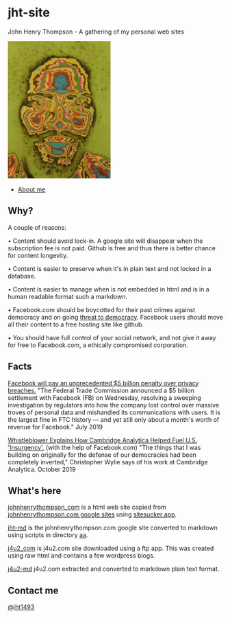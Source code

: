 # jht-site

John Henry Thompson - A gathering of my personal web sites

[![](jht-md/_/rsrc/1295207567308/the-art-of-learning/reflections/colorized-jht-height=320&width=240.jpg)](http://www.johnhenrythompson.com/the-art-of-learning/reflections/colorized-jht.jpg?attredirects=0)

- [About me](jht-md/README.md)

## Why?

A couple of reasons:

• Content should avoid lock-in. A google site will disappear when the subscription fee is not paid. Github is free and thus there is better chance for content longevity.

• Content is easier to preserve when it's in plain text and not locked in a database.

• Content is easier to manage when is not embedded in html and is in a human readable format such a markdown.

• Facebook.com should be boycotted for their past crimes against democracy and on going [threat to democracy](https://www.npr.org/2019/10/23/772075523/mark-zuckerberg-offers-a-choice-the-facebook-way-or-the-china-way). Facebook users should move all their content to a free hosting site like github.

• You should have full control of your social network, and not give it away for free to Facebook.com, a ethically compromised corporation.

## Facts

[Facebook will pay an unprecedented \$5 billion penalty over privacy breaches.](https://www.cnn.com/2019/07/24/tech/facebook-ftc-settlement/index.html)
"The Federal Trade Commission announced a \$5 billion settlement with Facebook (FB) on Wednesday, resolving a sweeping investigation by regulators into how the company lost control over massive troves of personal data and mishandled its communications with users. It is the largest fine in FTC history — and yet still only about a month's worth of revenue for Facebook."
July 2019

[Whistleblower Explains How Cambridge Analytica Helped Fuel U.S. 'Insurgency'.](https://www.npr.org/2019/10/08/768216311/whistleblower-explains-how-cambridge-analytica-helped-fuel-u-s-insurgency) (with the help of Facebook.com)
"The things that I was building on originally for the defense of our democracies had been completely inverted," Christopher Wylie says of his work at Cambridge Analytica.
October 2019

## What's here

[johnhenrythompson_com](johnhenrythompson_com) is a html web site copied from [johnhenrythompson.com google sites](http://www.johnhenrythompson.com) using [sitesucker app](https://ricks-apps.com/osx/sitesucker/).

[jht-md](jht-md/README.md) is the johnhenrythompson.com google site converted to markdown using scripts in directory [aa](aa).

[j4u2_com](j4u2_com) is j4u2.com site downloaded using a ftp app. This was created using raw html and contains a few wordpress blogs.

[j4u2-md](j4u2-md) j4u2.com extracted and converted to markdown plain text format.

## Contact me

[@jht1493](https://twitter.com/jht1493)
